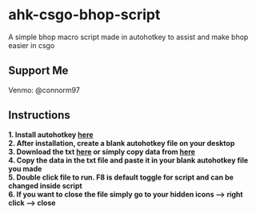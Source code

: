 # ahk-csgo-bhop-script 
A simple bhop macro script made in autohotkey to assist and make bhop easier in csgo  
## Support Me
Venmo: @connorm97
## Instructions   
**1. Install autohotkey [here](https://www.autohotkey.com/)**    
**2. After installation, create a blank autohotkey file on your desktop**  
**3. Download the txt [here](https://github.com/tropicalpunchy/ahk-csgo-bhop-script/releases) or simply copy data from [here](https://github.com/tropicalpunchy/ahk-csgo-bhop-script/blob/master/bhop%202.0.ahk)**    
**4. Copy the data in the txt file and paste it in your blank autohotkey file you made**   
**5. Double click file to run. F8 is default toggle for script and can be changed inside script**   
**6. If you want to close the file simply go to your hidden icons --> right click --> close**  
